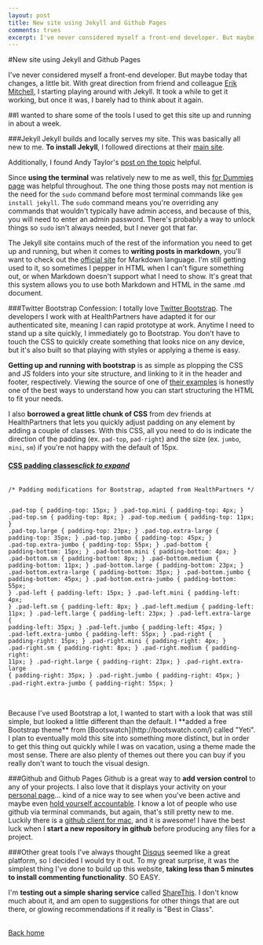 ```yaml
---
layout: post
title: New site using Jekyll and Github Pages
comments: trues
excerpt: I've never considered myself a front-end developer. But maybe today that changes, a little bit. I wanted to share some of the tools I used to get this site up and running in about a week.
---
```


#New site using Jekyll and Github Pages

I've never considered myself a front-end developer. But maybe today that changes, a little bit. With great direction from friend and colleague [Erik Mitchell](http://www.twitter.com/mitc0185), I starting playing around with Jekyll. It took a while to get it working, but once it was, I barely had to think about it again.

##I wanted to share some of the tools I used to get this site up and running in about a week.

###Jekyll
Jekyll builds and locally serves my site. This was basically all new to me. **To install Jekyll**, I followed directions at their [main site](http://www.jekyllrb.com).

Additionally, I found Andy Taylor's [post on the topic](http://andytaylor.me/2012/11/03/installing-ruby-and-jekyll/) helpful.

Since **using the terminal** was relatively new to me as well, this [for Dummies page](http://www.dummies.com/how-to/content/how-to-use-basic-unix-commands-to-work-in-terminal.html) was helpful throughout. The one thing those posts may not mention is the need for the `sudo` command before most terminal commands like `gem install jekyll`. The `sudo` command means you're overriding any commands that wouldn't typically have admin access, and because of this, you will need to enter an admin password. There's probably a way to unlock things so `sudo` isn't always needed, but I never got that far.

The Jekyll site contains much of the rest of the information you need to get up and running, but when it comes to **writing posts in markdown**, you'll want to check out the [official site](http://daringfireball.net/projects/markdown/) for Markdown language. I'm still getting used to it, so sometimes I pepper in HTML when I can't figure something out, or when Markdown doesn't support what I need to show. It's great that this system allows you to use both Markdown and HTML in the same .md document.


###Twitter Bootstrap
Confession: I totally love [Twitter Bootstrap](http://www.getbootstrap.com). The developers I work with at HealthPartners have adapted it for our authenticated site, meaning I can rapid prototype at work. Anytime I need to stand up a site quickly, I immediately go to Bootstrap. You don't have to touch the CSS to quickly create something that looks nice on any device, but it's also built so that playing with styles or applying a theme is easy.

**Getting up and running with bootstrap** is as simple as plopping the CSS and JS folders into your site structure, and linking to it in the header and footer, respectively. Viewing the source of one of [their examples](http://getbootstrap.com/getting-started/#examples) is honestly one of the best ways to understand how you can start structuring the HTML to fit your needs.

I also **borrowed a great little chunk of CSS** from dev friends at HealthPartners that lets you quickly adjust padding on any element by adding a couple of classes. With this CSS, all you need to do is indicate the direction of the padding (ex. `pad-top`, `pad-right`) and the size (ex. `jumbo`, `mini`, `sm`) if you're not happy with the default of 15px.


<div class="panel-group" id="accordion">
  <div class="panel panel-default">
    <div class="panel-heading">
      <h4 class="panel-title">
        <a data-toggle="collapse" data-parent="#accordion" href="#collapseOne">
          CSS padding classes<span class="pull-right"><em>click to expand</em></span>
        </a>
      </h4>
    </div>
    <div id="collapseOne" class="panel-collapse collapse">
      <div class="panel-body">
      	<pre>
			<code>
/* Padding modifications for Bootstrap, adapted from HealthPartners */

.pad-top {
	padding-top: 15px;
}
.pad-top.mini {
	padding-top: 4px;
}
.pad-top.sm {
	padding-top: 8px;
}
.pad-top.medium {
	padding-top: 11px;
}
.pad-top.large {
	padding-top: 23px;
}
.pad-top.extra-large {
	padding-top: 35px;
}
.pad-top.jumbo {
	padding-top: 45px;
}
.pad-top.extra-jumbo {
	padding-top: 55px;
}
.pad-bottom {
	padding-bottom: 15px;
}
.pad-bottom.mini {
	padding-bottom: 4px;
}
.pad-bottom.sm {
	padding-bottom: 8px;
}
.pad-bottom.medium {
	padding-bottom: 11px;
}
.pad-bottom.large {
	padding-bottom: 23px;
}
.pad-bottom.extra-large {
	padding-bottom: 35px;
}
.pad-bottom.jumbo {
	padding-bottom: 45px;
}
.pad-bottom.extra-jumbo {
	padding-bottom: 55px;
}
.pad-left {
	padding-left: 15px;
}
.pad-left.mini {
	padding-left: 4px;
}
.pad-left.sm {
	padding-left: 8px;
}
.pad-left.medium {
	padding-left: 11px;
}
.pad-left.large {
	padding-left: 23px;
}
.pad-left.extra-large {
	padding-left: 35px;
}
.pad-left.jumbo {
	padding-left: 45px;
}
.pad-left.extra-jumbo {
	padding-left: 55px;
}
.pad-right {
	padding-right: 15px;
}
.pad-right.mini {
	padding-right: 4px;
}
.pad-right.sm {
	padding-right: 8px;
}
.pad-right.medium {
	padding-right: 11px;
}
.pad-right.large {
	padding-right: 23px;
}
.pad-right.extra-large {
	padding-right: 35px;
}
.pad-right.jumbo {
	padding-right: 45px;
}
.pad-right.extra-jumbo {
	padding-right: 55px;
}
	</code>
</pre>
</div>
</div>
</div>
</div>
<br />
Because I've used Bootstrap a lot, I wanted to start with a look that was still simple, but looked a little different than the default. I **added a free Bootstrap theme** from [Bootswatch](http://bootswatch.com/) called "Yeti". I plan to eventually mold this site into something more distinct, but in order to get this thing out quickly while I was on vacation, using a theme made the most sense. There are also plenty of themes out there you can buy if you really don't want to touch the visual design.

###Github and Github Pages
Github is a great way to **add version control** to any of your projects. I also love that it displays your activity on your [personal page](http://www.github.com/linoleumtile)... kind of a nice way to see when you've been active and maybe even [hold yourself accountable](https://twitter.com/jeresig/status/412402730091569152). I know a lot of people who use github via terminal commands, but again, that's still pretty new to me. Luckily there is a [github client for mac](http://mac.github.com/), and it is awesome! I have the best luck when I **start a new repository in github** before producing any files for a project. 

###Other great tools
I've always thought [Disqus](http://www.disqus.com/) seemed like a great platform, so I decided I would try it out. To my great surprise, it was the simplest thing I've done to build up this website, **taking less than 5 minutes to install commenting functionality**. SO EASY. 

I'm **testing out a simple sharing service** called [ShareThis](http://www.sharethis.com). I don't know much about it, and am open to suggestions for other things that are out there, or glowing recommendations if it really is "Best in Class".

<br />[Back home](/)<br /><br />
